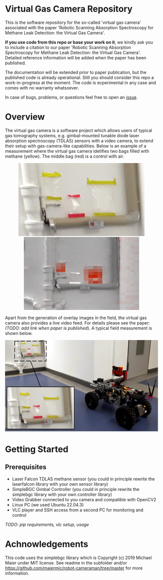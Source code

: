 # Virtual Gas Camera Repository
This is the software repository for the so-called 'virtual gas camera' associated with the paper 'Robotic Scanning Absorption Spectroscopy for Methane Leak Detection: the Virtual Gas Camera'.

**If you use code from this repo or base your work on it**, we kindly ask you to include a citation to our paper 'Robotic Scanning Absorption Spectroscopy for Methane Leak Detection: the Virtual Gas Camera'. Detailed reference information will be added when the paper has been published.

The documentation will be extended prior to paper publication, but the published code is already operational. Still you should consider this repo a work-in-progress at the moment. The code is ecperimental in any case and comes with no warranty whatsoever.

In case of bugs, problems, or questions feel free to open an [issue](https://github.com/BAMresearch/virtual-gas-camera/issues/new).

# Overview
The virtual gas camera is a software project which allows users of typical gas tomography systems, e.g. gimbal-mounted tunable diode laser absorption spectroscopy (TDLAS) sensors with a video camera, to extend their setup with gas-camera-like capabilities. Below is an example of a measurement where the virtual gas camera idetifies two bags filled with methane (yellow). The middle bag (red) is a control with air.

<p align="center">
<img src="./docs/example_measurement_bags.png" height=240>
<img src="./docs/example_measurement_overlay.png" height=240>
</p>

Apart from the generation of overlay images in the field, the virtual gas camera also provides a live video feed. For details please see the paper: *(TODO: add link when paper is published*). A typical field measurement is shown below.

<p align="center">
<img src="./docs/example_measurement_setup.png"  height= 300 >
</p>


# Getting Started
## Prerequisites
* Laser Falcon TDLAS methane sensor (you could in principle rewrite the laserfalcon library with your own sensor library)
* SimpleBGC Gimbal Controller (you could in principle rewrite the simplebgc library with your own controller library)
* Video Grabber connected to you camera and compatible with OpenCV2
* Linux PC (we used Ubuntu 22.04.3)
* VLC player and SSH access from a second PC for monitoring and control

*TODO: pip requirements, vlc setup, usage*

# Achnowledgements
This code uses the simplebgc library which is Copyright (c) 2019 Michael Maier under MIT license. See readme in the subfolder and/or https://github.com/maiermic/robot-cameraman/tree/master for more information.
